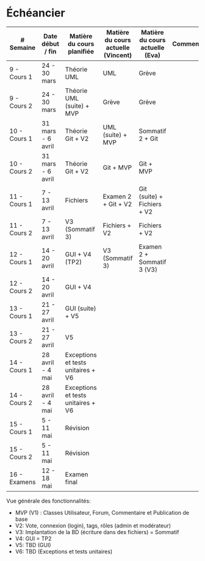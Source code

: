 # Échéancier

| # Semaine | Date début / fin  | Matière du cours planifiée | Matière du cours actuelle (Vincent) | Matière du cours actuelle (Eva) | Commentaires |
|-----------|------------------|---------------------------|-----------------------------------|---------------------------------|-------------|
| 9 - Cours 1  | 24 - 30 mars  | Théorie UML               | UML                            | Grève                          |              |
| 9 - Cours 2  | 24 - 30 mars  | Théorie UML (suite) + MVP | Grève                          | Grève                          |             |
| 10 - Cours 1 | 31 mars - 6 avril | Théorie Git + V2      | UML (suite) + MVP              | Sommatif 2 + Git                   |             |
| 10 - Cours 2 | 31 mars - 6 avril | Théorie Git + V2      | Git + MVP                      | Git + MVP                      |             |
| 11 - Cours 1 | 7 - 13 avril | Fichiers                   | Examen 2 + Git + V2            | Git (suite) + Fichiers + V2    |             |
| 11 - Cours 2 | 7 - 13 avril | V3 (Sommatif 3)            | Fichiers + V2                  | Fichiers + V2                  |             |
| 12 - Cours 1 | 14 - 20 avril |  GUI + V4 (TP2)           | V3 (Sommatif 3)                | Examen 2 + Sommatif 3 (V3)     |             |
| 12 - Cours 2 | 14 - 20 avril |  GUI + V4                 |                                |                                 |             |
| 13 - Cours 1 | 21 - 27 avril |  GUI (suite) + V5         |                                |                                 |             |
| 13 - Cours 2 | 21 - 27 avril |  V5                       |                                |                                 |             |
| 14 - Cours 1 | 28 avril - 4 mai |Exceptions et tests unitaires + V6|                      |                                 |             |
| 14 - Cours 2 | 28 avril - 4 mai |Exceptions et tests unitaires + V6|                      |                                 |             |
| 15 - Cours 1 | 5 - 11 mai  | Révision                     |                               |                                 |             |
| 15 - Cours 2 | 5 - 11 mai  |  Révision                    |                               |                                 |             |
| 16 - Examens | 12 - 18 mai | Examen final                 |                               |                                 |             |


Vue générale des fonctionnalités:
- MVP (V1) : Classes Utilisateur, Forum, Commentaire et Publication de base
- V2: Vote, connexion (login), tags, rôles (admin et modérateur)
- V3: Implantation de la BD (écriture dans des fichiers) = Sommatif 
- V4: GUI = TP2
- V5: TBD (GUI)
- V6: TBD (Exceptions et tests unitaires)
